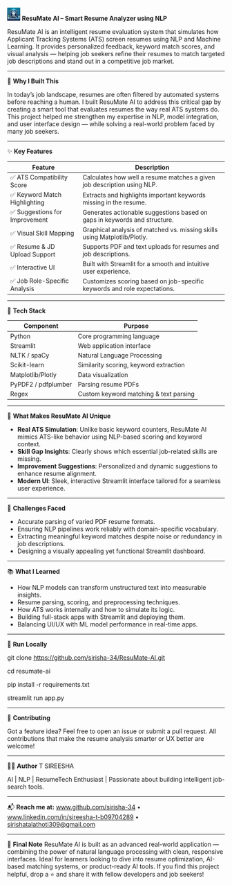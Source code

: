 <img src="assets/logo.jpeg" width="30"/> **ResuMate AI – Smart Resume Analyzer using NLP**

ResuMate AI is an intelligent resume evaluation system that simulates how Applicant Tracking Systems (ATS) screen resumes using NLP and Machine Learning. It provides personalized feedback, keyword match scores, and visual analysis — helping job seekers refine their resumes to match targeted job descriptions and stand out in a competitive job market.

---

🧠 **Why I Built This**

In today’s job landscape, resumes are often filtered by automated systems before reaching a human. I built ResuMate AI to address this critical gap by creating a smart tool that evaluates resumes the way real ATS systems do. This project helped me strengthen my expertise in NLP, model integration, and user interface design — while solving a real-world problem faced by many job seekers.

---

✨ **Key Features**

| Feature                        | Description                                                                 |
|-------------------------------|-----------------------------------------------------------------------------|
| ✅ ATS Compatibility Score     | Calculates how well a resume matches a given job description using NLP.     |
| ✅ Keyword Match Highlighting  | Extracts and highlights important keywords missing in the resume.           |
| ✅ Suggestions for Improvement | Generates actionable suggestions based on gaps in keywords and structure.   |
| ✅ Visual Skill Mapping        | Graphical analysis of matched vs. missing skills using Matplotlib/Plotly.   |
| ✅ Resume & JD Upload Support  | Supports PDF and text uploads for resumes and job descriptions.             |
| ✅ Interactive UI              | Built with Streamlit for a smooth and intuitive user experience.            |
| ✅ Job Role-Specific Analysis  | Customizes scoring based on job-specific keywords and role expectations.    |

---

🧰 **Tech Stack**

| Component         | Purpose                                         |
|------------------|--------------------------------------------------|
| Python            | Core programming language                       |
| Streamlit         | Web application interface                       |
| NLTK / spaCy      | Natural Language Processing                     |
| Scikit-learn      | Similarity scoring, keyword extraction          |
| Matplotlib/Plotly | Data visualization                              |
| PyPDF2 / pdfplumber | Parsing resume PDFs                           |
| Regex             | Custom keyword matching & text parsing          |

---

🌟 **What Makes ResuMate AI Unique**

- **Real ATS Simulation**: Unlike basic keyword counters, ResuMate AI mimics ATS-like behavior using NLP-based scoring and keyword context.
- **Skill Gap Insights**: Clearly shows which essential job-related skills are missing.
- **Improvement Suggestions**: Personalized and dynamic suggestions to enhance resume alignment.
- **Modern UI**: Sleek, interactive Streamlit interface tailored for a seamless user experience.

---

🧩 **Challenges Faced**

- Accurate parsing of varied PDF resume formats.
- Ensuring NLP pipelines work reliably with domain-specific vocabulary.
- Extracting meaningful keyword matches despite noise or redundancy in job descriptions.
- Designing a visually appealing yet functional Streamlit dashboard.

---

📚 **What I Learned**

- How NLP models can transform unstructured text into measurable insights.
- Resume parsing, scoring, and preprocessing techniques.
- How ATS works internally and how to simulate its logic.
- Building full-stack apps with Streamlit and deploying them.
- Balancing UI/UX with ML model performance in real-time apps.

---

🚀 **Run Locally**

git clone https://github.com/sirisha-34/ResuMate-AI.git

cd resumate-ai

pip install -r requirements.txt

streamlit run app.py

---

🙌 **Contributing**

Got a feature idea? Feel free to open an issue or submit a pull request. All contributions that make the resume analysis smarter or UX better are welcome!

---

👩‍💻 **Author**
T SIREESHA

 AI | NLP | ResumeTech Enthusiast | Passionate about building intelligent job-search tools.

---

📬 **Reach me at:**
www.github.com/sirisha-34 • www.linkedin.com/in/sireesha-t-b09704289 • sirishatalathoti309@gmail.com

---

📌 **Final Note**
ResuMate AI is built as an advanced real-world application — combining the power of natural language processing with clean, responsive interfaces. Ideal for learners looking to dive into resume optimization, AI-based matching systems, or product-ready AI tools. If you find this project helpful, drop a ⭐ and share it with fellow developers and job seekers!

